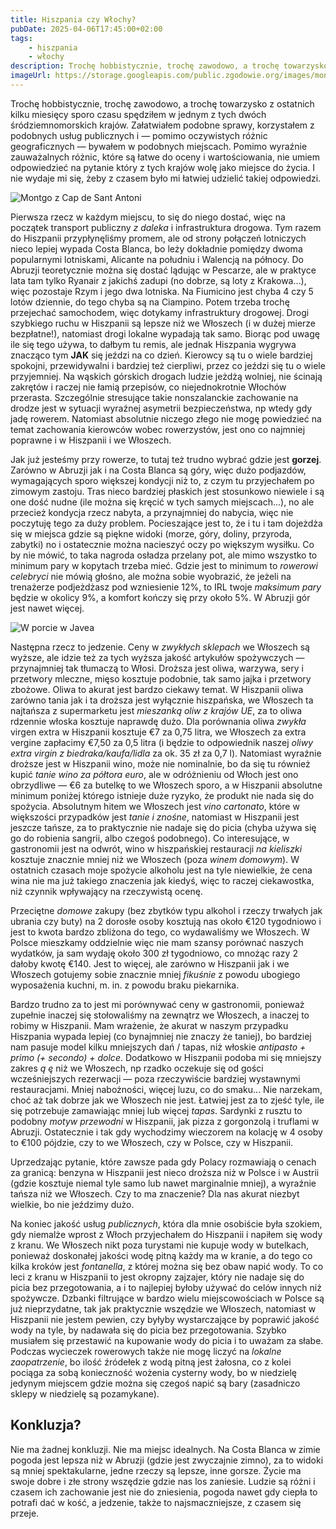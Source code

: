 ```yaml
---
title: Hiszpania czy Włochy?
pubDate: 2025-04-06T17:45:00+02:00
tags:
    - hiszpania
    - włochy
description: Trochę hobbistycznie, trochę zawodowo, a trochę towarzysko z ostatnich kilku miesięcy sporo czasu spędziłem w jednym z tych dwóch śródziemnomorskich krajów. Załatwiałem podobne sprawy, korzystałem z podobnych usług publicznych i &mdash; pomimo oczywistych różnic geograficznych &mdash; bywałem w podobnych miejscach. Pomimo wyraźnie zauważalnych różnic, które są łatwe do oceny i wartościowania, nie umiem odpowiedzieć na pytanie który z tych krajów wolę jako miejsce do życia. I nie wydaje mi się, żeby z czasem było mi łatwiej udzielić takiej odpowiedzi.
imageUrl: https://storage.googleapis.com/public.zgodowie.org/images/montgo-z-portu-w-javea.jpg
---
```


Trochę hobbistycznie, trochę zawodowo, a trochę towarzysko z ostatnich kilku miesięcy sporo czasu spędziłem w jednym z tych dwóch śródziemnomorskich krajów. Załatwiałem podobne sprawy, korzystałem z podobnych usług publicznych i &mdash; pomimo oczywistych różnic geograficznych &mdash; bywałem w podobnych miejscach. Pomimo wyraźnie zauważalnych różnic, które są łatwe do oceny i wartościowania, nie umiem odpowiedzieć na pytanie który z tych krajów wolę jako miejsce do życia. I nie wydaje mi się, żeby z czasem było mi łatwiej udzielić takiej odpowiedzi.

![Montgo z Cap de Sant Antoni](https://storage.googleapis.com/public.zgodowie.org/images/montgo-z-portu-w-javea.jpg 'Nasza góra Montgo, zwana Mongołem - widok z przylądka Św. Antoniego')

Pierwsza rzecz w każdym miejscu, to się do niego dostać, więc na początek transport publiczny _z daleka_ i infrastruktura drogowa. Tym razem do Hiszpanii przypłynęliśmy promem, ale od strony połączeń lotniczych nieco lepiej wypada Costa Blanca, bo leży dokładnie pomiędzy dwoma popularnymi lotniskami, Alicante na południu i Walencją na północy. Do Abruzji teoretycznie można się dostać lądując w Pescarze, ale w praktyce lata tam tylko Ryanair z jakichś zadupi (no dobrze, są loty z Krakowa...), więc pozostaje Rzym i jego dwa lotniska. Na Fiumicino jest chyba 4 czy 5 lotów dziennie, do tego chyba są na Ciampino. Potem trzeba trochę przejechać samochodem, więc dotykamy infrastruktury drogowej. Drogi szybkiego ruchu w Hiszpanii są lepsze niż we Włoszech (i w dużej mierze bezpłatne!), natomiast drogi lokalne wypadają tak samo. Biorąc pod uwagę ile się tego używa, to dałbym tu remis, ale jednak Hiszpania wygrywa znacząco tym **JAK** się jeździ na co dzień. Kierowcy są tu o wiele bardziej spokojni, przewidywalni i bardziej też cierpliwi, przez co jeździ się tu o wiele przyjemniej. Na wąskich górskich drogach ludzie jeżdżą wolniej, nie ścinają zakrętów i raczej nie łamią przepisów, co niejednokrotnie Włochów przerasta. Szczególnie stresujące takie nonszalanckie zachowanie na drodze jest w sytuacji wyraźnej asymetrii bezpieczeństwa, np wtedy gdy jadę rowerem. Natomiast absolutnie niczego złego nie mogę powiedzieć na temat zachowania kierowców wobec rowerzystów, jest ono co najmniej poprawne i w Hiszpanii i we Włoszech.

Jak już jesteśmy przy rowerze, to tutaj też trudno wybrać gdzie jest **gorzej**. Zarówno w Abruzji jak i na Costa Blanca są góry, więc dużo podjazdów, wymagających sporo większej kondycji niż to, z czym tu przyjechałem po zimowym zastoju. Tras nieco bardziej płaskich jest stosunkowo niewiele i są one dość nudne (ile można się kręcić w tych samych miejscach...), no ale przecież kondycja rzecz nabyta, a przynajmniej do nabycia, więc nie poczytuję tego za duży problem. Pocieszające jest to, że i tu i tam dojeżdża się w miejsca gdzie są piękne widoki (morze, góry, doliny, przyroda, zabytki) no i ostatecznie można nacieszyć oczy po większym wysiłku. Co by nie mówić, to taka nagroda osładza przelany pot, ale mimo wszystko to minimum pary w kopytach trzeba mieć. Gdzie jest to minimum to _rowerowi celebryci_ nie mówią głośno, ale można sobie wyobrazić, że jeżeli na trenażerze podjeżdżasz pod wzniesienie 12%, to IRL twoje _maksimum pary_ będzie w okolicy 9%, a komfort kończy się przy około 5%. W Abruzji gór jest nawet więcej.

![W porcie w Javea](https://storage.googleapis.com/public.zgodowie.org/images/laweczka-w-porcie-w-javea.jpg 'Wieczorem w porcie w Javea')

Następna rzecz to jedzenie. Ceny w _zwykłych sklepach_ we Włoszech są wyższe, ale idzie też za tych wyższa jakość artykułów spożywczych &mdash; przynajmniej tak tłumaczą to Włosi. Droższa jest oliwa, warzywa, sery i przetwory mleczne, mięso kosztuje podobnie, tak samo jajka i przetwory zbożowe. Oliwa to akurat jest bardzo ciekawy temat. W Hiszpanii oliwa zarówno tania jak i ta droższa jest wyłącznie hiszpańska, we Włoszech ta najtańsza z supermarketu jest _mieszanką oliw z krajów UE_, za to oliwa rdzennie włoska kosztuje naprawdę dużo. Dla porównania oliwa _zwykła_ virgen extra w Hiszpanii kosztuje €7 za 0,75 litra, we Włoszech za extra vergine zapłacimy €7,50 za 0,5 litra (i będzie to odpowiednik naszej _oliwy extra virgin z biedraka/kaufa/lidla_ za ok. 35 zł za 0,7 l). Natomiast wyraźnie droższe jest w Hiszpanii wino, może nie nominalnie, bo da się tu również kupić _tanie wino za półtora euro_, ale w odróżnieniu od Włoch jest ono obrzydliwe &mdash; €6 za butelkę to we Włoszech sporo, a w Hiszpanii absolutne minimum poniżej którego istnieje duże ryzyko, że produkt nie nada się do spożycia. Absolutnym hitem we Włoszech jest _vino cartonato_, które w większości przypadków jest _tanie i znośne_, natomiast w Hiszpanii jest jeszcze tańsze, za to praktycznie nie nadaje się do picia (chyba używa się go do robienia sangrii, albo czegoś podobnego). Co interesujące, w gastronomii jest na odwrót, wino w hiszpańskiej restauracji _na kieliszki_ kosztuje znacznie mniej niż we Włoszech (poza _winem domowym_). W ostatnich czasach moje spożycie alkoholu jest na tyle niewielkie, że cena wina nie ma już takiego znaczenia jak kiedyś, więc to raczej ciekawostka, niż czynnik wpływający na rzeczywistą ocenę.

Przeciętne _domowe_ zakupy (bez zbytków typu alkohol i rzeczy trwałych jak ubrania czy buty) na 2 dorosłe osoby kosztują nas około €120 tygodniowo i jest to kwota bardzo zbliżona do tego, co wydawaliśmy we Włoszech. W Polsce mieszkamy oddzielnie więc nie mam szansy porównać naszych wydatków, ja sam wydaję około 300 zł tygodniowo, co mnożąc razy 2 dałoby kwotę €140. Jest to więcej, ale zarówno w Hiszpanii jak i we Włoszech gotujemy sobie znacznie mniej _fikuśnie_ z powodu ubogiego wyposażenia kuchni, m. in. z powodu braku piekarnika.

Bardzo trudno za to jest mi porównywać ceny w gastronomii, ponieważ zupełnie inaczej się stołowaliśmy na zewnątrz we Włoszech, a inaczej to robimy w Hiszpanii. Mam wrażenie, że akurat w naszym przypadku Hiszpania wypada lepiej (co bynajmniej nie znaczy że taniej), bo bardziej nam pasuje model kilku mniejszych dań / tapas, niż włoskie _antipasto + primo (+ secondo) + dolce_. Dodatkowo w Hiszpanii podoba mi się mniejszy zakres _ą ę_ niż we Włoszech, np rzadko oczekuje się od gości wcześniejszych rezerwacji &mdash; poza rzeczywiście bardziej wystawnymi restauracjami. Mniej nabożności, więcej luzu, co do smaku... Nie narzekam, choć aż tak dobrze jak we Włoszech nie jest. Łatwiej jest za to zjeść tyle, ile się potrzebuje zamawiając mniej lub więcej _tapas_. Sardynki z rusztu to podobny _motyw przewodni_ w Hiszpanii, jak pizza z gorgonzolą i truflami w Abruzji. Ostatecznie i tak gdy wychodzimy wieczorem na kolację w 4 osoby to €100 pójdzie, czy to we Włoszech, czy w Polsce, czy w Hiszpanii.

Uprzedzając pytanie, które zawsze pada gdy Polacy rozmawiają o cenach za granicą: benzyna w Hiszpanii jest nieco droższa niż w Polsce i w Austrii (gdzie kosztuje niemal tyle samo lub nawet marginalnie mniej), a wyraźnie tańsza niż we Włoszech. Czy to ma znaczenie? Dla nas akurat niezbyt wielkie, bo nie jeździmy dużo.

Na koniec jakość usług _publicznych_, która dla mnie osobiście była szokiem, gdy niemalże wprost z Włoch przyjechałem do Hiszpanii i napiłem się wody z kranu. We Włoszech nikt poza turystami nie kupuje wody w butelkach, ponieważ doskonałej jakości wodę pitną każdy ma w kranie, a do tego co kilka kroków jest _fontanella_, z której można się bez obaw napić wody. To co leci z kranu w Hiszpanii to jest okropny zajzajer, który nie nadaje się do picia bez przegotowania, a i to najlepiej byłoby używać do celów innych niż spożywcze. Dzbanki filtrujące w bardzo wielu miejscowościach w Polsce są już nieprzydatne, tak jak praktycznie wszędzie we Włoszech, natomiast w Hiszpanii nie jestem pewien, czy byłyby wystarczające by poprawić jakość wody na tyle, by nadawała się do picia bez przegotowania. Szybko musiałem się przestawić na kupowanie wody do picia i to uważam za słabe. Podczas wycieczek rowerowych także nie mogę liczyć na _lokalne zaopatrzenie_, bo ilość źródełek z wodą pitną jest żałosna, co z kolei pociąga za sobą konieczność wożenia cysterny wody, bo w niedzielę jedynym miejscem gdzie można się czegoś napić są bary (zasadniczo sklepy w niedzielę są pozamykane).

## Konkluzja?

Nie ma żadnej konkluzji. Nie ma miejsc idealnych. Na Costa Blanca w zimie pogoda jest lepsza niż w Abruzji (gdzie jest zwyczajnie zimno), za to widoki są mniej spektakularne, jedne rzeczy są lepsze, inne gorsze. Życie ma swoje dobre i złe strony wszędzie gdzie nas los zaniesie. Ludzie są różni i czasem ich zachowanie jest nie do zniesienia, pogoda nawet gdy ciepła to potrafi dać w kość, a jedzenie, także to najsmaczniejsze, z czasem się przeje.
